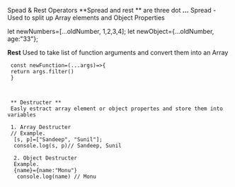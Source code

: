 
Spead & Rest Operators
**Spread and rest ** are three dot **...**
Spread - Used to split up Array elements and Object Properties

   let newNumbers=[...oldNumber, 1,2,3,4];
   let newObject={...oldNumber, age:"33"};
   
   **Rest** Used to take list of function arguments and convert them into an Array
   
     const newFunction=(...args)=>{
     return args.filter()
     }
     
     
     
     ** Destructer **
     Easly estract array element or object propertes and store them into variables
     
     1. Array Destructer
     // Example. 
      [s, p]=["Sandeep", "Sunil"];
      console.log(s, p)// Sandeep, Sunil
      
      2. Object Destructer 
      Example.
      {name}={name:"Monu"}
       console.log(name) // Monu
   
